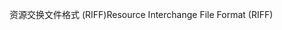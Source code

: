 <span data-ttu-id="ed338-101">资源交换文件格式 (RIFF)</span><span class="sxs-lookup"><span data-stu-id="ed338-101">Resource Interchange File Format (RIFF)</span></span>